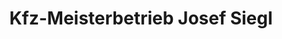 ---
title: "Kfz-Meisterbetrieb Josef Siegl"
url: /ingolstadt/kfz-meisterbetrieb-josef-siegl/
shop: Autowerkstatt
---